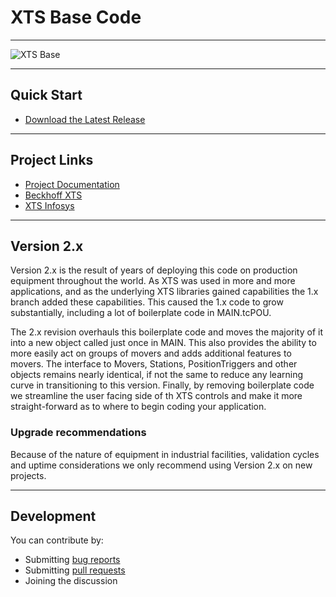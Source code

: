 
# XTS Base Code

---

![XTS Base](/Assets/TrackDigital.png)

---

## Quick Start

- [Download the Latest Release](https://github.com/Beckhoff-USA-Community/XTS_Base/releases/latest)

---

## Project Links

- [Project Documentation](https://beckhoff-usa-community.github.io/XTS_Base/)
- [Beckhoff XTS](https://www.beckhoff.com/en-us/products/motion/xts-linear-product-transport/)
- [XTS Infosys](https://infosys.beckhoff.com/english.php?content=../content/1033/driveinfosys/9921860875.html&id=)

---

## Version 2.x

Version 2.x is the result of years of deploying this code on production equipment throughout the world. As XTS was used in more and more applications, and as the underlying XTS libraries gained capabilities the 1.x branch added these capabilities. This caused the 1.x code to grow substantially, including a lot of boilerplate code in MAIN.tcPOU.

The 2.x revision overhauls this boilerplate code and moves the majority of it into a new object called just once in MAIN. This also provides the ability to more easily act on groups of movers and adds additional features to movers. The interface to Movers, Stations, PositionTriggers and other objects remains nearly identical, if not the same to reduce any learning curve in transitioning to this version. Finally, by removing boilerplate code we streamline the user facing side of th XTS controls and make it more straight-forward as to where to begin coding your application.

### Upgrade recommendations

Because of the nature of equipment in industrial facilities, validation cycles and uptime considerations we only recommend using Version 2.x on new projects.

---

## Development

You can contribute by:
- Submitting [bug reports](https://github.com/Beckhoff-USA-Community/XTS_Base/issues)
- Submitting [pull requests](https://github.com/Beckhoff-USA-Community/XTS_Base/pulls)
- Joining the discussion
